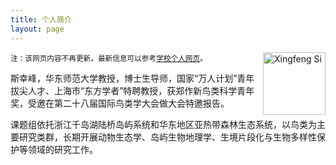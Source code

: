 ```yaml
---
title: 个人简介
layout: page
---
```


<p><img src="http://sixf.org/files/images/avatar.jpg" width="100" title="Xingfeng Si" align="right" /></p>

<small>注：该网页内容不再更新。最新信息可以参考[学校个人网页](https://faculty.ecnu.edu.cn/_s31/sxf2/main.psp)。</small>

斯幸峰，华东师范大学教授，博士生导师，国家“万人计划”青年拔尖人才、上海市“东方学者”特聘教授，获郑作新鸟类科学青年奖，受邀在第二十八届国际鸟类学大会做大会特邀报告。

课题组依托浙江千岛湖陆桥岛屿系统和华东地区亚热带森林生态系统，以鸟类为主要研究类群，长期开展动物生态学、岛屿生物地理学、生境片段化与生物多样性保护等领域的研究工作。
